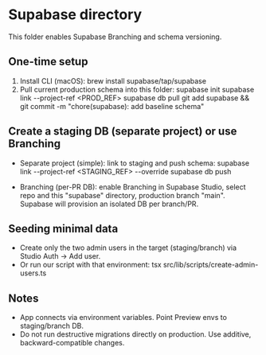 # Supabase directory

This folder enables Supabase Branching and schema versioning.

## One-time setup
1. Install CLI (macOS):
   brew install supabase/tap/supabase
2. Pull current production schema into this folder:
   supabase init
   supabase link --project-ref <PROD_REF>
   supabase db pull
   git add supabase && git commit -m "chore(supabase): add baseline schema"

## Create a staging DB (separate project) or use Branching
- Separate project (simple): link to staging and push schema:
  supabase link --project-ref <STAGING_REF> --override
  supabase db push

- Branching (per-PR DB): enable Branching in Supabase Studio, select repo and this "supabase" directory, production branch "main".
  Supabase will provision an isolated DB per branch/PR.

## Seeding minimal data
- Create only the two admin users in the target (staging/branch) via Studio Auth → Add user.
- Or run our script with that environment: tsx src/lib/scripts/create-admin-users.ts

## Notes
- App connects via environment variables. Point Preview envs to staging/branch DB.
- Do not run destructive migrations directly on production. Use additive, backward-compatible changes.
